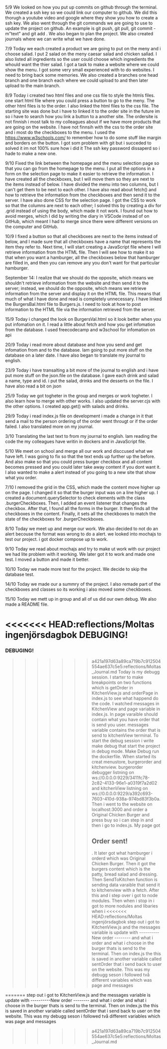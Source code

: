 5/9 We looked on how you put up commits on github through the terminal. We created a ssh key so we could link our computer to github. 
We did this thorugh a youtube video and google where they show you how to create a ssh key. We also went through the git commands 
we are going to use to update the project on github. An example is git push, git pull, git commit -m"text" and git add . 
We also began to plan the project. We also created journals where we can write what we have done.

7/9 Today we each created a product we are going to put on the meny and i choose salad. I put 2 salad on the meny caesar salad and 
chicken sallad. I also listed all ingredients so the user could choose which ingredients the whould want the thier salad. I got a 
task to make a website where we could show the menu. I got some very small experienced with to do websites. I need to bring back 
some memories. We also created a branches one head branch and one branch each where we could upload to and then later upload to 
the main branch.

8/9 Today i created two html files and one css file to style the htmls files. one start html file where you could press a button to go 
to the meny. The other html files is to the order. I also linked the html files to the css file. The starting site was done but i 
have to linked it to the order site in the future im so i have to search how you link a button to a another site. The ordersite is 
not finnish i most talk to my colleagues about if we have more products that are going on the website. I have not finnsih with the 
css to the order site and i most do the checkboxes to the menu. I used the https://www.w3schools.com/ to remember how to do some 
stuff like margin and borders on the button. I got som problem with git but i succeded to solved it im not 100% sure how i did it 
The ssh key password dissaperd so i hade to make a new one.

9/10 Fixed the link between the homepage and the menu selection page so that you can go from the homepage to the menu. 
I put all the options in a form on the selection page to make it easier to retrieve the information. I have created all 
the checkboxes, but I will move them so they are next to the items instead of below. I have divided the menu into two columns, 
but I can't get them to be next to each other. I have also read about fetch() and how to retrieve the information from the 
checkboxes and then send it to the server. I have also done CSS for the selection page. I got the CSS to work so that the columns 
are next to each other; I solved this by creating a div for .grid instead of using the body, which made it not work. I found out 
how to avoid merges, which I did by writing the diary in VSCode instead of on GitHub, which meant I had to merge since there were 
different versions on the computer and GitHub.

10/9 I fixed a button so that all checkboxes are next to the items instead of below, 
and I made sure that all checkboxes have a name that represents the item they refer to. Next time, 
I will start creating a JavaScript file where I will retrieve information from the HTML file. 
Then I will see how to make it so that when you want a hamburger, all the checkboxes below that hamburger are filled in, 
and then you can remove any you don't want for that particular hamburger.

September 14: I realize that we should do the opposite, which means we shouldn't retrieve information 
from the website and then send it to the server; instead, we should do the opposite, which means we retrieve 
information from the server and display it on the HTML file. This means that much of what I have done and read 
is completely unnecessary. I have linked the BurgersBal.html file to Burgers.js. I need to look at how to post 
information to the HTML file via the information retrieved from the server.

15/9 Today i changed the look on BurgersVal.html so it look better when you put infomation on it. 
I read a little about fetch and how you get infomation from the database. I used freecodecamp and 
w3school for infomation on api

20/9 Today i read more about database and how you send and get infomation from and to the database. 
Iam going to put more stuff on the database on a later date. I have also began to translate my journal to english.

23/9 Today i have transalting a bit more of the journal to english and i have put more stuff on the json.file on the database.
I gave each drink and salad a name, type and id.
i put the salad, drinks and the desserts on the file. I have also read a bit on json

25/9 Today we got togheter in the group and merges or work togheter. I also learn how to merge with other works.
I also updated the server.cjs with the other options. I created app.get() with salads and drinks.

29/9 Today i read index.js file on development i made a change in it that send a mail to the person 
ordering of the order went througt or if the order failed. I also translated more on my journal.

3/10 Translating the last text to from my journal to english. Iam reading the code the my colleagues have writin in dockers and in 
JavaScript file.

5/10 We meet on school and merge all our work and disccused what we have left. I was going to fix so that the 
text ends up further up the before. And also make so that you could press burger checkbox and all content becomes pressed
and you could later take away content if you dont want it. I also wanted to make a alert instead of you going to a new site 
that show what you order.

7/10 I removed the grid in the CSS, which made the content move higher up on the page. I changed it so that the burger input
 was on a line higher up. I created a document.querySelector to check elements with the class .burgerCheckboxes. Then, I added 
 an event listener that changes the checkbox. After that, I found all the forms in the burger. It then finds all the checkboxes 
 in the content. Finally, it sets all the checkboxes to match the state of the checkboxes for .burgerCheckboxes.

 8/10 Today we meet up and merge our work. We also decided to not do an alert becouse the format was wrong to do a alert.
 we looked into mochajs to test our project. i got docker compose up to work.

 9/10 Today we read about mochajs and try to make ut work with our project we had lite problem with it working. 
 We later got it to work and made one test. I moved a button and made it better.

 10/10 Today we made more test for the project. We decide to skip the database test.

 14/10 Today we made our a summry of the project. I also remade part of the checkboxes 
 and classes so its working i also moved some checkboxes.

 15/10 Today we mett up in group and all of us did our own debug. We also made a README file.
 
<<<<<<< HEAD:reflections/Moltas ingenjörsdagbok
 DEBUGING!
=======
 ### DEBUGING!
>>>>>>> a421a197d63a89ca719b7c912504554ae637c5e5:reflections/Moltas_Journal.md
 Today is my debugg session. I starter to make breakpoints on two functions which is getOrder in KitchenView.js and orderPage in 
 index.js to see what happend do the code. I watched messages in KitchenView and page variable in index.js.
 In page varaible should contain what you have order that is send you user. messages variable contains the order that is send to
 kitchenView terminal. To start the debug session i write make debug that start the project in debug mode. Make Debug run
 the dockerfile. When started its creat menustore, burgerorder and kitchenview. burgerorder debugger listning on 
 ws://0.0.0.0:9229/3411fc78-2c82-4133-96e1-a0319f7a2d02 and kitchenView listning on 
 ws://0.0.0.0:9229/a392c693-7603-410d-938a-974bd83f3b0a. Then i went to the website on localhost:3000 and order a 
 Original Chicken Burger and press buy so i can step in and then i go to index.js. My page got <h2>Order sent!</h2>.
 It later got what hamburger i orderd which was Original Chicken Burger. Then it got the burgers content which 
 is the patty, bread salad and dressing. 
 Then SendToKitchen function is sending data varaible that send it to kitchenview with a fetch. 
 After this and i step over i got to node modules. Then when i stop in i got to more nodules and libaries when i 
<<<<<<< HEAD:reflections/Moltas ingenjörsdagbok
 step out i got to KitchenView.js and the messages variable is update with ----------New order -------- and what i order and what i choose in the burger thats is send to the terminal. 
 Then on index.js the this is saved in another variable called sentOrder that i send back to user on the website.
 This was my debugg seson i followed två different variables which was page and messages
 
=======
 step out i got to KitchenView.js and the messages variable is update with ----------New order -------- and what i order and what i choose in 
 the burger thats is send to the terminal. Then on index.js the this is saved in another variable called sentOrder 
 that i send back to user on the website. This was my debugg seson i followed två different variables which was page and messages

>>>>>>> a421a197d63a89ca719b7c912504554ae637c5e5:reflections/Moltas_Journal.md
